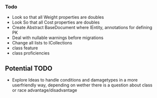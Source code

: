 

### Todo
* Look so that all Weight properties are doubles
* Look So that all Cost properties are doubles
* Create Abstract BaseDocument where IEntity<string>, annotations for defining PK
* Deal with nullable warnings before migrations
* Change all lists to ICollections
* class feature
* class proficiencies



## Potential TODO
* Explore Ideas to handle conditions and damagetypes in a more userfriendly way, depending
  on wether there is a question about class or race advantage/disadvantage




